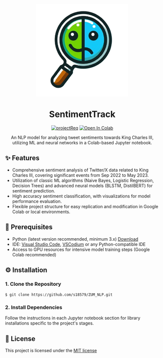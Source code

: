 <div align="center">
  <img src="https://github.com/s18579/ZUM_NLP/blob/main/res/logo.png?raw=true" width="300" alt="Project Logo">
  <h1>SentimentTrack</h1>

  [![projectReq](https://img.shields.io/badge/README-in_Polish-red)](https://github.com/s18579/ZUM_NLP/blob/main/README.pl-PL.md)
  <a href="https://colab.research.google.com/drive/1Vs4Diav8Nqztfm7moZ6L8wPpStyI1UrR?usp=sharing" target="_parent"><img src="https://colab.research.google.com/assets/colab-badge.svg" alt="Open In Colab"/></a>
  <p>An NLP model for analyzing tweet sentiments towards King Charles III, utilizing ML and neural networks in a Colab-based Jupyter notebook.</p>
</div>

## ✨ Features
- Comprehensive sentiment analysis of Twitter/X data related to King Charles III, covering significant events from Sep 2022 to May 2023.
- Utilization of classic ML algorithms (Naive Bayes, Logistic Regression, Decision Trees) and advanced neural models (BLSTM, DistilBERT) for sentiment prediction.
- High accuracy sentiment classification, with visualizations for model performance evaluation.
- Flexible project structure for easy replication and modification in Google Colab or local environments.

## 🔑 Prerequisites
- Python (latest version recommended, minimum 3.x) [Download](https://www.python.org/downloads/)
- IDE: [Visual Studio Code](https://code.visualstudio.com/), [VSCodium](https://vscodium.com/) or any Python-compatible IDE
- Access to GPU resources for intensive model training steps (Google Colab recommended)

## ⚙️ Installation

### 1. Clone the Repository

```bash 
$ git clone https://github.com/s18579/ZUM_NLP.git
```

### 2. Install Dependencies
Follow the instructions in each Jupyter notebook section for library installations specific to the project's stages.

## 📕 License
This project is licensed under the [MIT license](LICENSE)
